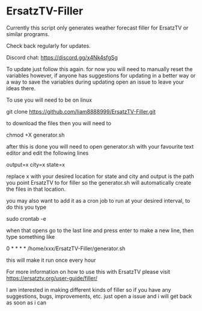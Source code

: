 # ErsatzTV-Filler
 Currently this script only generates weather forecast filler for ErsatzTV or similar programs.

 Check back regularly for updates.

Discord chat: https://discord.gg/x4Nk4sfgSg

 To update just follow this again. for now you will need to manually reset the variables however, if anyone has suggestions for updating in a better way or a way to save the variables during updating open an issue to leave your ideas there.

 To use you will need to be on linux

 git clone https://github.com/liam8888999/ErsatzTV-Filler.git

 to download the files then you will need to

 chmod +X generator.sh

 after this is done you will need to open generator.sh with your favourite text editor and edit the following lines

 output=x
 city=x
 state=x

 replace x with your desired location for state and city and output is the path you point ErsatzTV to for filler so the generator.sh will automatically create the files in that location.

 you may also want to add it as a cron job to run at your desired interval, to do this you type

 sudo crontab -e

 when that opens go to the last line and press enter to make a new line, then type something like

 0 * * * * /home/xxx/ErsatzTV-Filler/generator.sh

 this will make it run once every hour

For more information on how to use this with ErsatzTV please visit https://ersatztv.org/user-guide/filler/





 I am interested in making different kinds of filler so if you have any suggestions, bugs, improvements, etc. just open a issue and i will get back as soon as i can
